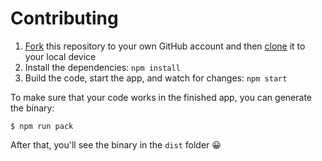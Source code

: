 # Contributing

1. [Fork](https://help.github.com/articles/fork-a-repo/) this repository to your own GitHub account and then [clone](https://help.github.com/articles/cloning-a-repository/) it to your local device
2. Install the dependencies: `npm install`
3. Build the code, start the app, and watch for changes: `npm start`

To make sure that your code works in the finished app, you can generate the binary:

```
$ npm run pack
```

After that, you'll see the binary in the `dist` folder 😀
